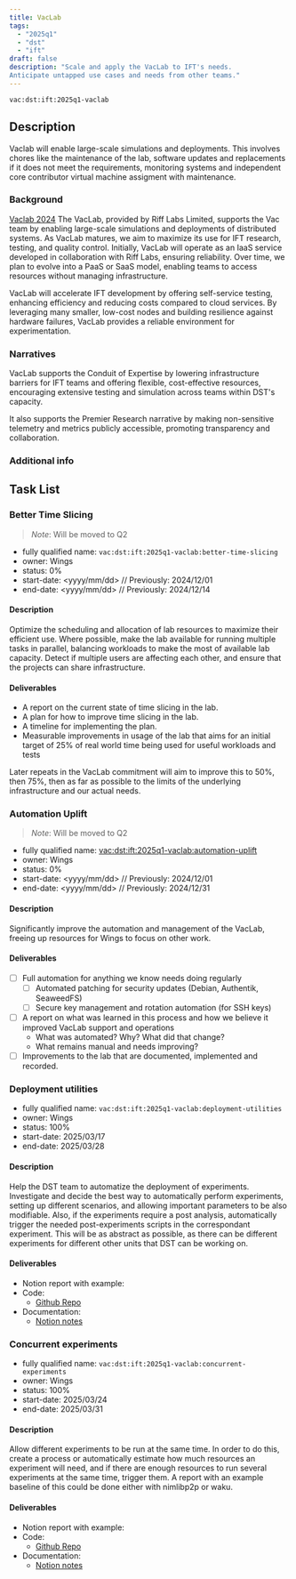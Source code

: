 ```yaml
---
title: VacLab
tags:
  - "2025q1"
  - "dst"
  - "ift"
draft: false
description: "Scale and apply the VacLab to IFT's needs.
Anticipate untapped use cases and needs from other teams."
---
```


`vac:dst:ift:2025q1-vaclab`

## Description
Vaclab will enable large-scale simulations and deployments.
This involves chores like the maintenance of the lab,
software updates and replacements if it does not meet the requirements,
monitoring systems and independent core contributor virtual machine
assigment with maintenance.

### Background
[Vaclab 2024](2024q4-vaclab.md)
The VacLab, provided by Riff Labs Limited,
supports the Vac team
by enabling large-scale simulations
and deployments of distributed systems.
As VacLab matures,
we aim to maximize its use for IFT research,
testing, and quality control.
Initially, VacLab will operate
as an IaaS service
developed in collaboration with Riff Labs,
ensuring reliability. 
Over time, we plan to evolve 
into a PaaS or SaaS model,
enabling teams to access resources
without managing infrastructure.

VacLab will accelerate IFT development
by offering self-service testing,
enhancing efficiency and reducing costs
compared to cloud services.
By leveraging many smaller,
low-cost nodes and building resilience
against hardware failures,
VacLab provides a reliable environment for experimentation.


### Narratives

VacLab supports the Conduit of Expertise by
lowering infrastructure barriers
for IFT teams and offering flexible,
cost-effective resources,
encouraging extensive testing
and simulation across teams
within DST's capacity.

It also supports the Premier Research narrative
by making non-sensitive telemetry
and metrics publicly accessible,
promoting transparency and collaboration.

### Additional info

## Task List
 
### Better Time Slicing
> *Note*: Will be moved to Q2

* fully qualified name: `vac:dst:ift:2025q1-vaclab:better-time-slicing`
* owner: Wings
* status: 0%
* start-date: <yyyy/mm/dd> // Previously: 2024/12/01
* end-date: <yyyy/mm/dd> // Previously: 2024/12/14

#### Description
Optimize the scheduling and allocation of lab resources
to maximize their efficient use. 
Where possible, make the lab available for running
multiple tasks in parallel, 
balancing workloads to make the most of available lab capacity.
Detect if multiple users are affecting each other, 
and ensure that the projects can share infrastructure.

#### Deliverables
* A report on the current state of time slicing in the lab.
* A plan for how to improve time slicing in the lab.
* A timeline for implementing the plan.
* Measurable improvements in usage of the lab
  that aims for an initial target of 25% of real world time
  being used for useful workloads and tests

Later repeats in the VacLab commitment will aim to improve this to 50%,
then 75%, then as far as possible
to the limits of the underlying infrastructure and our actual needs.

### Automation Uplift
<!-- technically sort of external
and will be done outside of normal DST cadence
but will be managed so as not to disrupt other works
-->
> *Note*: Will be moved to Q2

* fully qualified name: <vac:dst:ift:2025q1-vaclab:automation-uplift>
* owner: Wings
* status: 0%
* start-date: <yyyy/mm/dd> // Previously: 2024/12/01
* end-date: <yyyy/mm/dd> // Previously: 2024/12/31

#### Description
Significantly improve the automation and management of the VacLab,
freeing up resources for Wings to focus on other work.

#### Deliverables
- [ ] Full automation for anything we know needs doing regularly
  - [ ] Automated patching for security updates (Debian, Authentik, SeaweedFS)
  - [ ] Secure key management and rotation automation (for SSH keys)
- [ ] A report on what was learned in this process
      and how we believe it improved VacLab support and operations
  - What was automated? Why? What did that change?
  - What remains manual and needs improving?
- [ ] Improvements to the lab that are documented, implemented and recorded.

### Deployment utilities

* fully qualified name: `vac:dst:ift:2025q1-vaclab:deployment-utilities`
* owner: Wings
* status: 100%
* start-date: 2025/03/17
* end-date: 2025/03/28

#### Description

Help the DST team to automatize the deployment of experiments.
Investigate and decide the best way to automatically perform
experiments, setting up different scenarios, and allowing
important parameters to be also modifiable.
Also, if the experiments require a post analysis, automatically
trigger the needed post-experiments scripts in the correspondant experiment.
This will be as abstract as possible, as there can be different
experiments for different other units that DST can be working on.

#### Deliverables
- Notion report with example:
- Code:
  - [Github Repo](https://github.com/vacp2p/dst-argo-workflows)
- Documentation:
  - [Notion notes](https://www.notion.so/Argo-Workflow-Automation-1bf8f96fb65c804f948ed9dbb279fa77)

### Concurrent experiments

* fully qualified name: `vac:dst:ift:2025q1-vaclab:concurrent-experiments`
* owner: Wings
* status: 100%
* start-date: 2025/03/24
* end-date: 2025/03/31

#### Description

Allow different experiments to be run at the same time.
In order to do this, create a process or automatically
estimate how much resources an experiment will need,
and if there are enough resources to run several experiments
at the same time, trigger them.
A report with an example baseline of this could be done either
with nimlibp2p or waku.

#### Deliverables
- Notion report with example:
- Code:
  - [Github Repo](https://github.com/vacp2p/dst-argo-workflows/blob/43d5b8b556aa5011fc865956c97d4d35d80a2a97/prefect/run.py#L604-L610)
- Documentation:
  - [Notion notes](https://www.notion.so/Argo-Workflow-Automation-1bf8f96fb65c804f948ed9dbb279fa77)
